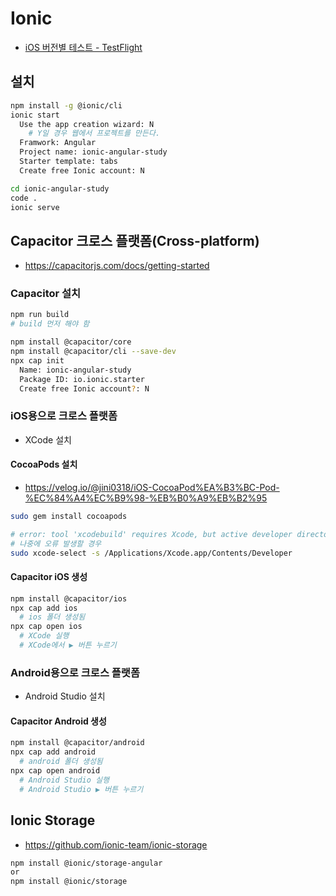 # Ionic
* [iOS 버전별 테스트 - TestFlight](https://developer.apple.com/kr/testflight)

## 설치
```sh
npm install -g @ionic/cli
ionic start
  Use the app creation wizard: N
    # Y일 경우 웹에서 프로젝트를 만든다.
  Framwork: Angular
  Project name: ionic-angular-study
  Starter template: tabs
  Create free Ionic account: N

cd ionic-angular-study
code .
ionic serve
```

## Capacitor 크로스 플랫폼(Cross-platform)
* https://capacitorjs.com/docs/getting-started

### Capacitor 설치
```sh
npm run build
# build 먼저 해야 함
```
```sh
npm install @capacitor/core
npm install @capacitor/cli --save-dev
npx cap init
  Name: ionic-angular-study
  Package ID: io.ionic.starter
  Create free Ionic account?: N
```

### iOS용으로 크로스 플랫폼
* XCode 설치

#### CocoaPods 설치
* https://velog.io/@jini0318/iOS-CocoaPod%EA%B3%BC-Pod-%EC%84%A4%EC%B9%98-%EB%B0%A9%EB%B2%95
```sh
sudo gem install cocoapods

# error: tool 'xcodebuild' requires Xcode, but active developer directory '/Library/Developer/CommandLineTools' is a command line tools instance
# 나중에 오류 발생할 경우
sudo xcode-select -s /Applications/Xcode.app/Contents/Developer
```

#### Capacitor iOS 생성
```sh
npm install @capacitor/ios
npx cap add ios
  # ios 폴더 생성됨
npx cap open ios
  # XCode 실행
  # XCode에서 ▶ 버튼 누르기
```

### Android용으로 크로스 플랫폼
* Android Studio 설치

#### Capacitor Android 생성
```sh
npm install @capacitor/android
npx cap add android
  # android 폴더 생성됨
npx cap open android
  # Android Studio 실행
  # Android Studio ▶ 버튼 누르기
```

## Ionic Storage
* https://github.com/ionic-team/ionic-storage
```sh
npm install @ionic/storage-angular
or
npm install @ionic/storage
```

